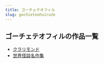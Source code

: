 ```yaml
---
title: ゴーチェテオフィル
slug: gochieteohuiru2e
---
```


## ゴーチェテオフィルの作品一覧

- [クラリモンド](kurarimondo-cda)
- [世界怪談名作集](shijieguaitanmi-484)
